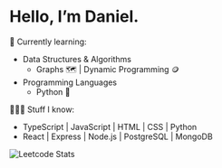# Hello, I’m Daniel.
🧠 Currently learning:
- Data Structures & Algorithms
  - Graphs 🗺️ | Dynamic Programming 🪙
- Programming Languages
  - Python 🐍

👨🏻‍💻 Stuff I know:
- TypeScript | JavaScript | HTML | CSS | Python
- React | Express | Node.js | PostgreSQL | MongoDB

![Leetcode Stats](https://leetcard.jacoblin.cool/djsong15?ext=heatmap)
